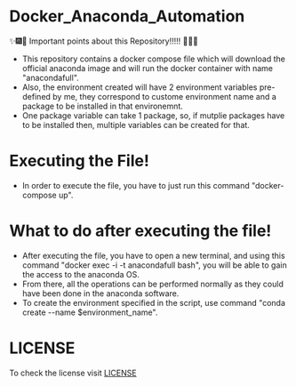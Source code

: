 # Docker_Anaconda_Automation

:sparkles::fireworks::tada: Important points about this Repository!!!!! :tada::fireworks::sparkles: 

- This repository contains a docker compose file which will download the official anaconda image and will run the docker container with name "anacondafull". 
- Also, the environment created will have 2 environment variables pre-defined by me, they correspond to custome environment name and a package to be installed in that environemnt.
- One package variable can take 1 package, so, if mutplie packages have to be installed then, multiple variables can be created for that.

# Executing the File!

- In order to execute the file, you have to just run this command "docker-compose up".


# What to do after executing the file!

- After executing the file, you have to open a new terminal, and using this command "docker exec -i -t anacondafull bash", you will be able to gain the access to the anaconda OS. 
- From there, all the operations can be performed normally as they could have been done in the anaconda software.
- To create the environment specified in the script, use command "conda create --name $environment_name".


# LICENSE


To check the license visit [LICENSE](https://github.com/HarshitDawar55/Docker_Anaconda_Automation/blob/master/docs/LICENSE.md) 

